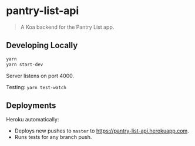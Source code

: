 # pantry-list-api

> A Koa backend for the Pantry List app.

## Developing Locally

```bash
yarn
yarn start-dev
```

Server listens on port 4000.

Testing: `yarn test-watch`

## Deployments

Heroku automatically:
* Deploys new pushes to `master` to https://pantry-list-api.herokuapp.com.
* Runs tests for any branch push.
